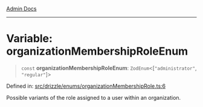 [Admin Docs](/)

***

# Variable: organizationMembershipRoleEnum

> `const` **organizationMembershipRoleEnum**: `ZodEnum`\<\[`"administrator"`, `"regular"`\]\>

Defined in: [src/drizzle/enums/organizationMembershipRole.ts:6](https://github.com/PalisadoesFoundation/talawa-api/blob/5c2e90552414053c7e52a1a2621c3724f43bf6ad/src/drizzle/enums/organizationMembershipRole.ts#L6)

Possible variants of the role assigned to a user within an organization.
